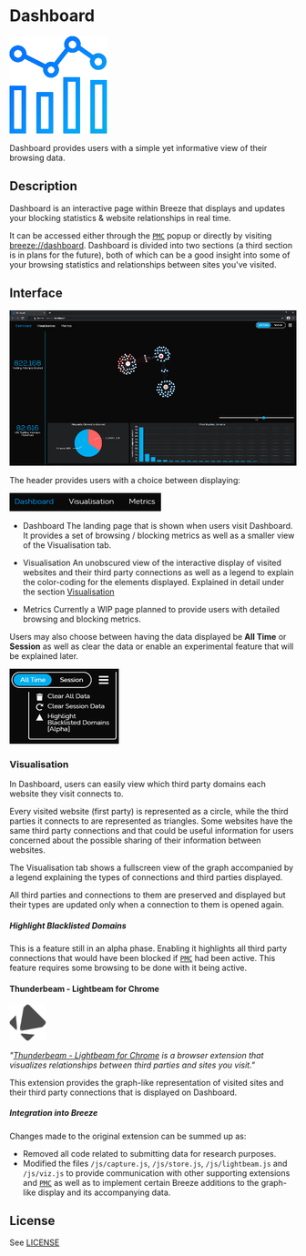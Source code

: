 # Dashboard

![Dashboard Icon](misc/favicon.svg  "Dashboard Icon")

Dashboard provides users with a simple yet informative view of their browsing data.

## Description

Dashboard is an interactive page within Breeze that displays and updates your blocking statistics & website relationships in real time.

It can be accessed either through the [`PMC`](../../../privacy-master-controller) popup or directly by visiting [breeze://dashboard](breeze://dashboard). Dashboard is divided into two sections (a third section is in plans for the future), both of which can be a good insight into some of your browsing statistics and relationships between sites you've visited.

## Interface

![Dashboard](misc/dashboard_interface_halved.png  "Dashboard")

The header provides users with a choice between displaying:

![Dashboard Tabs](misc/dashboard_tabs.png "Dashboard Tabs")

- Dashboard
The landing page that is shown when users visit Dashboard. It provides a set of browsing / blocking metrics as well as a smaller view of the Visualisation tab.

- Visualisation
  An unobscured view of the interactive display of visited websites and their third party connections as well as a legend to explain the color-coding for the elements displayed. Explained in detail under the section [Visualisation](#visualisation)

- Metrics
  Currently a WIP page planned to provide users with detailed browsing and blocking metrics.

Users may also choose between having the data displayed be <b>All Time</b> or <b>Session</b> as well as clear the data or enable an experimental feature that will be explained later.

![Dashboard Options](misc/dashboard_options.png "Dashboard Options")


### Visualisation

In Dashboard, users can easily view which third party domains each website they visit connects to.

Every visited website (first party) is represented as a circle, while the third parties it connects to are represented as triangles. Some websites have the same third party connections and that could be useful information for users concerned about the possible sharing of their information between websites.

The Visualisation tab shows a fullscreen view of the graph accompanied by a legend explaining the types of connections and third parties displayed.

All third parties and connections to them are preserved and displayed but their types are updated only when a connection to them is opened again.

##### Highlight Blacklisted Domains

This is a feature still in an alpha phase. Enabling it highlights all third party connections that would have been blocked if [`PMC`](../../../privacy-master-controller) had been active. This feature requires some browsing to be done with it being active.

#### Thunderbeam - Lightbeam for Chrome

![Thunderbeam](misc/lightbeam.png  "Thunderbeam")

_"[Thunderbeam - Lightbeam for Chrome](https://github.com/socsys/Lightbeam_Chrome/) is a browser extension that visualizes relationships between third parties and sites you visit."_

This extension provides the graph-like representation of visited sites and their third party connections that is displayed on Dashboard.

##### Integration into Breeze

Changes made to the original extension can be summed up as:

- Removed all code related to submitting data for research purposes.
- Modified the files `/js/capture.js`, `/js/store.js`, `/js/lightbeam.js` and `/js/viz.js` to provide communication with other supporting extensions and [`PMC`](../../../privacy-master-controller) as well as to implement certain Breeze additions to the graph-like display and its accompanying data.


## License

See [LICENSE](LICENSE)
